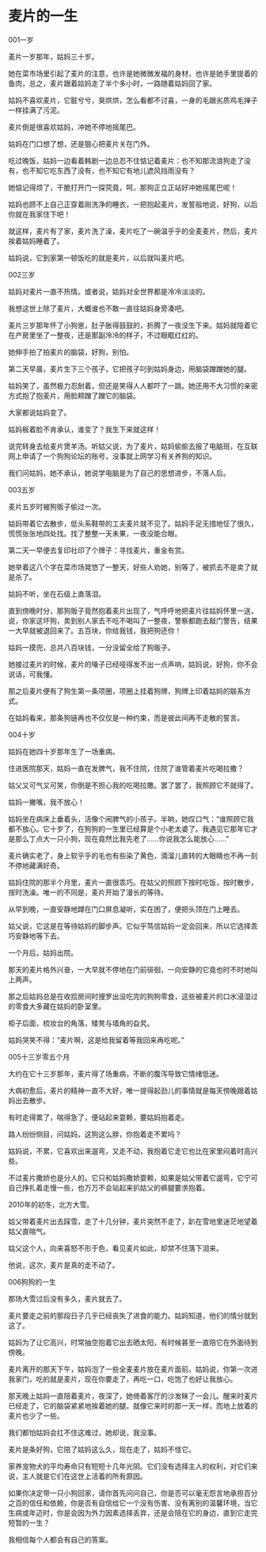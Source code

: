 # 麦片的一生

001一岁

麦片一岁那年，姑妈三十岁。

她在菜市场里引起了麦片的注意，也许是她微微发福的身材，也许是她手里提着的鱼肉，总之，麦片跟着姑妈走了半个多小时，一路随着姑妈回了家。

姑妈不喜欢麦片，它脏兮兮，臭烘烘，怎么看都不讨喜，一身的毛跟劣质鸡毛掸子一样挂满了污泥。

麦片倒是很喜欢姑妈，冲她不停地摇尾巴。

姑妈在门口想了想，还是狠心把麦片关在门外。

吃过晚饭，姑妈一边看着韩剧一边总忍不住惦记着麦片：也不知那流浪狗走了没有，也不知它吃东西了没有，也不知它有地儿遮风挡雨没有？

她惦记得烦了，干脆打开门一探究竟，呵，那狗正立正站好冲她摇尾巴呢！

姑妈也顾不上自己正穿着刚洗净的睡衣，一把抱起麦片，发誓般地说，好狗，以后你就在我家住下吧！

就这样，麦片有了家，麦片洗了澡，麦片吃了一碗温乎乎的全麦麦片，然后，麦片挨着姑妈睡着了。

姑妈说，它到家第一顿饭吃的就是麦片，以后就叫麦片吧。

002三岁

姑妈对麦片一直不热情。或者说，姑妈对全世界都是冷冷淡淡的。

我想这世上除了麦片，大概谁也不敢一直往姑妈身旁凑吧。

麦片三岁那年怀了小狗崽，肚子胀得鼓鼓的，折腾了一夜没生下来。姑妈就陪着它在产房里坐了一整夜，还是那副冷冷的样子，不过眼眶红红的。

她伸手拍了拍麦片的脑袋，好狗，别怕。

第二天早晨，麦片生下三个孩子，它把孩子叼到姑妈身边，用脑袋蹭蹭她的腿。

姑妈笑了，虽然极力忍耐着，但还是笑得人人都吓了一跳。她还用不大习惯的亲密方式抱了抱麦片，用脸颊蹭了蹭它的脑袋。

大家都说姑妈变了。

姑妈板着脸不肯承认，谁变了？我生下来就这样！

说完转身去给麦片煲羊汤。听姑父说，为了麦片，姑妈偷偷去报了电脑班，在互联网上申请了一个狗狗论坛的账号，没事就上网学习有关养狗的知识。

我们问姑妈，她不承认，她说学电脑是为了自己的思想进步，不落人后。

003五岁

麦片五岁时被狗贩子偷过一次。

姑妈带着它去散步，低头系鞋带的工夫麦片就不见了。姑妈手足无措地怔了很久，慌慌张张地四处找。找了整整一天未果，一夜没能合眼。

第二天一早便去复印社印了个牌子：寻找麦片，重金有赏。

她举着这八个字在菜市场晃悠了一整天，好些人劝她，别等了，被抓去不是卖了就是杀了。

姑妈不听，坐在石级上直落泪。

直到傍晚时分，那狗贩子竟然抱着麦片出现了，气呼呼地把麦片往姑妈怀里一送，说，你家这坏狗，卖到别人家去不吃不喝叫了一整夜，警察都跑去敲门警告，结果一大早就被退回来了。五百块，你给我钱，我把狗还你！

姑妈一摸兜，总共八百块钱，一分没留全给了狗贩子。

她接过麦片的时候，麦片的嗓子已经哑得发不出一点声响，姑妈说，好狗，你不会说话，可我懂。

那之后麦片便有了狗生第一条项圈，项圈上挂着狗牌，狗牌上印着姑妈的联系方式。

在姑妈看来，那条狗链再也不仅仅是一种约束，而是彼此间再不走散的誓言。

004十岁

姑妈在她四十岁那年生了一场重病。

住进医院那天，姑妈一直在发脾气，我不住院，住院了谁管着麦片吃喝拉撒？

姑父又可气又可笑，你倒是不担心我的吃喝拉撒。罢了罢了，我照顾它不就得了。

姑妈一撇嘴，我不放心！

姑妈坐在病床上垂着头，活像个闹脾气的小孩子。半晌，她叹口气：“谁照顾它我都不放心。它十岁了，在狗狗的一生里已经算是个小老太婆了。我遇见它那年它才是那么丁点大一只小狗，现在竟然比我先老了……你说我怎么能放心……”

麦片确实老了，身上软乎乎的毛也有些染了黄色，滴溜儿直转的大眼睛也不再一刻不停地藏满好奇。

姑妈住院的那半个月里，麦片一直很乖巧。在姑父的照顾下按时吃饭，按时散步，按时洗澡。唯一的不同是，麦片开始了漫长的等待。

从早到晚，一直安静地蹲在门口屏息凝听，实在困了，便把头顶在门上睡去。

姑父说，它这是在等待姑妈的脚步声。它似乎笃信姑妈一定会回来，所以它选择乖巧安静地等下去。

一个月后，姑妈出院。

那天的麦片格外兴奋，一大早就不停地在门前徘徊，一向安静的它竟也时不时地叫上两声。

那之后姑妈总是在收拾房间时搜罗出没吃完的狗狗零食，这些被麦片的口水浸湿过的零食大多藏在姑妈的卧室里。

柜子后面，梳妆台的角落，矮凳与墙角的旮旯。

姑妈哭笑不得：“麦片啊，这是给我留着等我回来再吃呢。”

005十三岁零五个月

大约在它十三岁那年，麦片得了场重病，不断的腹泻导致它情绪低迷。

大病初愈后，麦片的精神一直不大好，唯一提得起劲儿的事情就是每天傍晚跟着姑妈出去散步。

有时走得累了，喘得急了，便站起来耍赖，要姑妈抱着走。

路人纷纷侧目，问姑妈，这狗这么胖，你抱着走不累吗？

姑妈说，不累，它喜欢出来遛弯，又走不动，我抱着它走它也比在家里闷着时高兴些。

不过麦片撒娇也是分人的。它只和姑妈撒娇耍赖，如果是姑父带着它遛弯，它宁可自己挣扎着走慢一些，也万万不会站起来扒姑父的裤腿要求抱着。

2010年的初冬，北方大雪。

姑父带着麦片出去踩雪，走了十几分钟，麦片突然不走了，趴在雪地里迷茫地望着姑父直喘气。

姑父这个人，向来喜怒不形于色，看见麦片如此，却禁不住落下泪来。

他说，这次，麦片是真的走不动了。

006狗狗的一生

那场大雪过后没有多久，麦片就去了。

麦片要走之前的那段日子几乎已经丧失了进食的能力。姑妈知道，他们的情分就到这了。

姑妈为了让它高兴，时常抽空抱着它出去晒太阳，有时候甚至一直陪它在外面待到傍晚。

麦片离开的那天下午，姑妈泡了一些全麦麦片放在麦片面前。姑妈说，你第一次进我家门，吃的就是麦片，现在你要走了，再吃一口，吃饱了也好让我放心。

那天晚上姑妈一直陪着麦片，夜深了，她倚着客厅的沙发眯了一会儿。醒来时麦片已经走了，它的脑袋紧紧地挨着她的腿，就像它来时的那一天一样，而地上放着的麦片也少了一些。

我们都怕姑妈会扛不住这难过，她却说，我没事。

麦片是条好狗，它陪了姑妈这么久，现在走了，姑妈不怪它。

家养宠物犬的平均寿命只有短短十几年光阴。它们没有选择主人的权利，对它们来说，主人就是它们在这世上活着的所有原因。

如果你决定带一只小狗回家，请你首先问问自己，你是否可以毫无怨言地承担百分之百的信任和依赖，你是否有自信给它一个没有伤害、没有离别的温馨环境，当它生病或年迈时，你是会因为外力因素选择丢弃，还是会陪在它的身边，直到它走完短暂的一生？

我相信每个人都会有自己的答案。